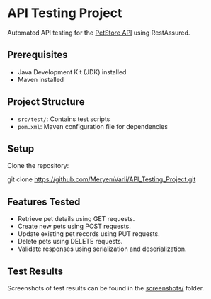 # API Testing Project

Automated API testing for the [PetStore API](https://petstore.swagger.io/) using RestAssured.

## Prerequisites
- Java Development Kit (JDK) installed
- Maven installed


## Project Structure
- `src/test/`: Contains test scripts
- `pom.xml`: Maven configuration file for dependencies


## Setup
 Clone the repository:
   
   git clone https://github.com/MeryemVarli/API_Testing_Project.git

## Features Tested
- Retrieve pet details using GET requests.
- Create new pets using POST requests.
- Update existing pet records using PUT requests.
- Delete pets using DELETE requests.
- Validate responses using serialization and deserialization.

## Test Results
Screenshots of test results can be found in the [screenshots/](screenshots/) folder. 

